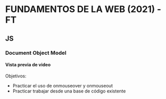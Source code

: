 # FUNDAMENTOS DE LA WEB (2021) - FT
## JS
### Document Object Model
#### Vista previa de video

Objetivos:
* Practicar el uso de onmouseover y onmouseout
* Practicar trabajar desde una base de código existente